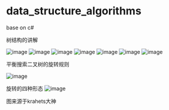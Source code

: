 # data_structure_algorithms
base on c#

树结构的讲解

![image](https://github.com/shenmemoon1/data_structure_algorithms/assets/79250603/07b1ed04-b604-428a-9847-3e5d3ca0dedb)
![image](https://github.com/shenmemoon1/data_structure_algorithms/assets/79250603/87b7ae7f-b7ab-46a5-8a34-f19922e42848)
![image](https://github.com/shenmemoon1/data_structure_algorithms/assets/79250603/a9b8abd2-ce5d-4e14-b751-cbcb7346eb3a)
![image](https://github.com/shenmemoon1/data_structure_algorithms/assets/79250603/b74e7e24-95dd-411b-999d-42c37c83f9d3)
![image](https://github.com/shenmemoon1/data_structure_algorithms/assets/79250603/51bc3af9-3854-4335-a7fd-962e871aa397)
![image](https://github.com/shenmemoon1/data_structure_algorithms/assets/79250603/7851374e-7dd6-4ee7-8747-0b51d3634c25)
![image](https://github.com/shenmemoon1/data_structure_algorithms/assets/79250603/f97b8ecb-c264-4082-b136-dddebc4beaec)

平衡搜索二叉树的旋转规则

![image](https://github.com/shenmemoon1/data_structure_algorithms/assets/79250603/3a344a34-0d7c-4e19-a4c7-a5d3c55624cd)

旋转的四种形态
![image](https://github.com/shenmemoon1/data_structure_algorithms/assets/79250603/c94b9c16-5206-4d68-9f3b-6cc53f91084e)


图来源于krahets大神







